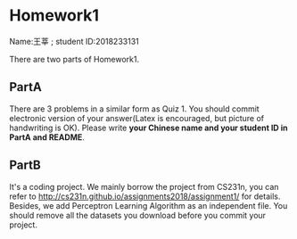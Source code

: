 # Homework1

Name:王莘   ; student ID:2018233131

There are two parts of Homework1.

 ## PartA 
 There are 3 problems in a similar form as Quiz 1. 
 You should commit electronic version of your answer(Latex is encouraged, but picture of handwriting is OK).
 Please write **your Chinese name and your student ID in PartA and README**.

 

## PartB 
It's a coding project. We mainly borrow the project from CS231n, 
you can refer to http://cs231n.github.io/assignments2018/assignment1/ for details. Besides, we add Perceptron Learning Algorithm as an independent file. You should remove all the datasets you download before you commit your project.

